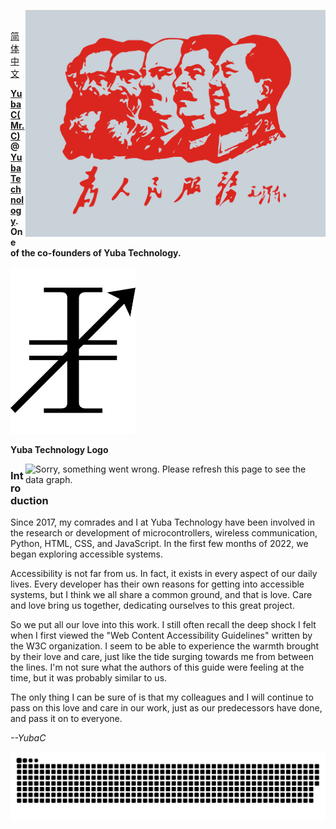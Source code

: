 <!-- <img align="right" alt="Serve the people!" width="480px" title="Serve the people!" src="images/serve-the-people.svg#gh-light-mode-only"><br> -->

<img align="right" alt="Serve the people!" width="480px" title="Serve the people!" src="images/serve-the-people-night.svg#gh-dark-mode-only"><br>

[简体中文](./README.md)

**[YubaC(Mr.C)](https://www.github.com/YubaC)@[Yuba Technology](https://www.github.com/Yuba-Technology). One of the co-founders of Yuba Technology.**

<picture>
  <source media="(prefers-color-scheme: dark)" srcset="images/logo-night.svg">
  <source media="(prefers-color-scheme: light)" srcset="images/logo.svg">
  <img width="200px" alt="Yuba Technology logo" src="images/logo.svg">
</picture>

**Yuba Technology Logo**

<img align="right" alt="Sorry, something went wrong. Please refresh this page to see the data graph." width="480px" title="Metrics-img" src="https://metrics.lecoq.io/YubaC?template=classic&base=header%2C%20activity%2C%20community%2C%20repositories%2C%20metadata&base.indepth=false&base.hireable=false&base.skip=false&config.timezone=Asia%2FShanghai">

### Introduction

Since 2017, my comrades and I at Yuba Technology have been involved in the research or development of microcontrollers, wireless communication, Python, HTML, CSS, and JavaScript. In the first few months of 2022, we began exploring accessible systems.

Accessibility is not far from us. In fact, it exists in every aspect of our daily lives. Every developer has their own reasons for getting into accessible systems, but I think we all share a common ground, and that is love. Care and love bring us together, dedicating ourselves to this great project.

So we put all our love into this work. I still often recall the deep shock I felt when I first viewed the "Web Content Accessibility Guidelines" written by the W3C organization. I seem to be able to experience the warmth brought by their love and care, just like the tide surging towards me from between the lines. I'm not sure what the authors of this guide were feeling at the time, but it was probably similar to us.

The only thing I can be sure of is that my colleagues and I will continue to pass on this love and care in our work, just as our predecessors have done, and pass it on to everyone.

_--YubaC_

<picture>
  <source media="(prefers-color-scheme: dark)" srcset="[github-snake-dark.svg](https://raw.githubusercontent.com/YubaC/YubaC/sanke-animation/github-contribution-grid-snake-dark.svg)">
  <source media="(prefers-color-scheme: light)" srcset="[github-snake.svg](https://raw.githubusercontent.com/YubaC/YubaC/sanke-animation/github-contribution-grid-snake.svg)">
  <img alt="github-snake" src="https://raw.githubusercontent.com/YubaC/YubaC/sanke-animation/github-contribution-grid-snake.svg">
</picture>

<!---
YubaC/YubaC is a ✨ special ✨ repository because its `README.md` (this file) appears on your GitHub profile.
You can click the Preview link to take a look at your changes.
--->
